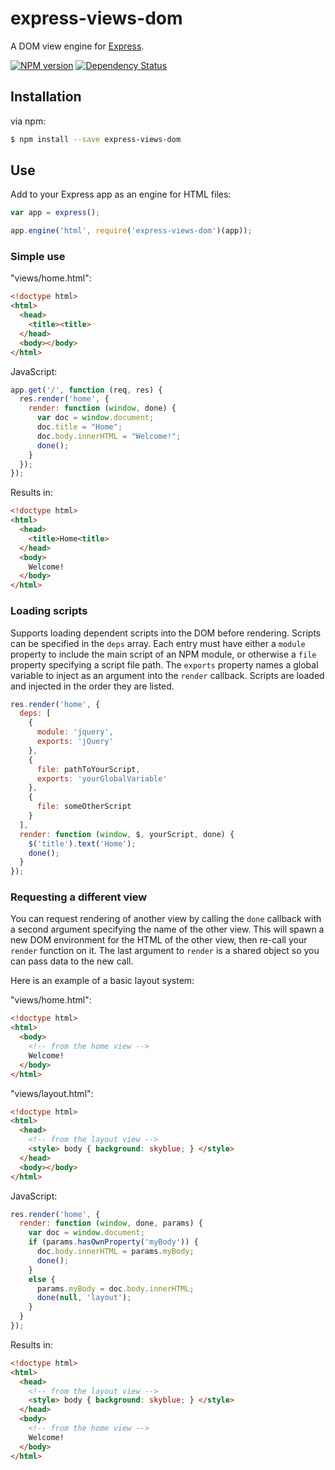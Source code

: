 express-views-dom
==========================

A DOM view engine for [Express](http://expressjs.com/).

[![NPM version](https://badge.fury.io/js/express-views-dom.png)](http://badge.fury.io/js/express-views-dom)
[![Dependency Status](https://david-dm.org/AndersDJohnson/express-views-dom.png)](https://david-dm.org/AndersDJohnson/express-views-dom)

## Installation

via npm:

```bash
$ npm install --save express-views-dom
```

## Use

Add to your Express app as an engine for HTML files:

```javascript
var app = express();

app.engine('html', require('express-views-dom')(app));
```

### Simple use

"views/home.html":
```html
<!doctype html>
<html>
  <head>
    <title><title>
  </head>
  <body></body>
</html>
```

JavaScript:
```javascript
app.get('/', function (req, res) {
  res.render('home', {
    render: function (window, done) {
      var doc = window.document;
      doc.title = "Home";
      doc.body.innerHTML = "Welcome!";
      done();
    }
  });
});

```

Results in:
```html
<!doctype html>
<html>
  <head>
    <title>Home<title>
  </head>
  <body>
    Welcome!
  </body>
</html>
```

### Loading scripts

Supports loading dependent scripts into the DOM before rendering.
Scripts can be specified in the `deps` array. Each entry must have either a `module` property to
include the main script of an NPM module, or otherwise a `file` property specifying a script file path.
The `exports` property names a global variable to inject as an argument into the `render` callback.
Scripts are loaded and injected in the order they are listed.

```javascript
res.render('home', {
  deps: [
    {
      module: 'jquery',
      exports: 'jQuery'
    },
    {
      file: pathToYourScript,
      exports: 'yourGlobalVariable'
    },
    {
      file: someOtherScript
    }
  ],
  render: function (window, $, yourScript, done) {
    $('title').text('Home');
    done();
  }
});
```

### Requesting a different view

You can request rendering of another view by calling the `done` callback
with a second argument specifying the name of the other view.
This will spawn a new DOM environment for the HTML of the other view,
then re-call your `render` function on it. The last argument to `render`
is a shared object so you can pass data to the new call.

Here is an example of a basic layout system:

"views/home.html":
```html
<!doctype html>
<html>
  <body>
    <!-- from the home view -->
    Welcome!
  </body>
</html>
```

"views/layout.html":
```html
<!doctype html>
<html>
  <head>
    <!-- from the layout view -->
    <style> body { background: skyblue; } </style>
  </head>
  <body></body>
</html>
```

JavaScript:
```javascript
res.render('home', {
  render: function (window, done, params) {
    var doc = window.document;
    if (params.hasOwnProperty('myBody')) {
      doc.body.innerHTML = params.myBody;
      done();
    }
    else {
      params.myBody = doc.body.innerHTML;
      done(null, 'layout');
    }
  }
});
```

Results in:
```html
<!doctype html>
<html>
  <head>
    <!-- from the layout view -->
    <style> body { background: skyblue; } </style>
  </head>
  <body>
    <!-- from the home view -->
    Welcome!
  </body>
</html>
```

